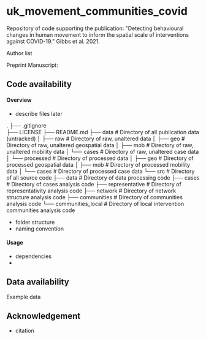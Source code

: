 # uk_movement_communities_covid
Repository of code supporting the publication: "Detecting behavioural changes in human movement to inform the spatial scale of interventions against COVID-19." Gibbs et al. 2021.

Author list

Preprint Manuscript:

## Code availability

#### Overview


- describe files later

.
├── .gitignore            
├── LICENSE
├── README.md
├── data                        # Directory of all publication data (untracked)
│   ├── raw                     # Directory of raw, unaltered data
│       ├── geo                 # Directory of raw, unaltered geospatial data
│       ├── mob                 # Directory of raw, unaltered mobility data
│       └── cases               # Directory of raw, unaltered case data
│   └── processed               # Directory of processed data
│       ├── geo                 # Directory of processed geospatial data
│       ├── mob                 # Directory of processed mobility data
│       └── cases               # Directory of processed case data
└── src                         # Directory of all source code
    ├── data                    # Directory of data processing code
    ├── cases                   # Directory of cases analysis code
    ├── representative          # Directory of representativity analysis code
    ├── network                 # Directory of network structure analysis code
    ├── communities             # Directory of communities analysis code
    └── communities_local       # Directory of local intervention communities analysis code


- folder structure
- naming convention

#### Usage

- dependencies
-

## Data availability

Example data

## Acknowledgement

- citation
